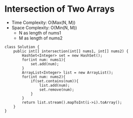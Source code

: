 # Intersection of Two Arrays

- Time Complexity: O(Max(N, M))
- Space Complexity: O(Min(N, M))
  - N as length of nums1
  - M as length of nums2

```
class Solution {
    public int[] intersection(int[] nums1, int[] nums2) {
        HashSet<Integer> set = new HashSet();
        for(int num: nums1){
            set.add(num);
        }
        ArrayList<Integer> list = new ArrayList();
        for(int num: nums2){
            if(set.contains(num)){
                list.add(num);
                set.remove(num);
            }
        }
        return list.stream().mapToInt(i->i).toArray();
    }
}
```
